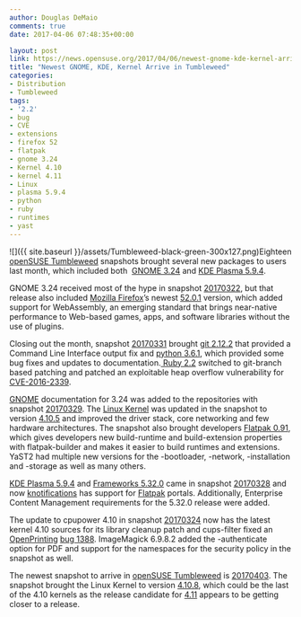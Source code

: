 ```yaml
---
author: Douglas DeMaio
comments: true
date: 2017-04-06 07:48:35+00:00

layout: post
link: https://news.opensuse.org/2017/04/06/newest-gnome-kde-kernel-arrive-in-tumbleweed/
title: "Newest GNOME, KDE, Kernel Arrive in Tumbleweed"
categories:
- Distribution
- Tumbleweed
tags:
- '2.2'
- bug
- CVE
- extensions
- firefox 52
- flatpak
- gnome 3.24
- Kernel 4.10
- kernel 4.11
- Linux
- plasma 5.9.4
- python
- ruby
- runtimes
- yast
---
```

![]({{ site.baseurl }}/assets/Tumbleweed-black-green-300x127.png)Eighteen [openSUSE Tumbleweed](https://en.opensuse.org/Portal:Tumbleweed) snapshots brought several new packages to users last month, which included both  [GNOME 3.24](https://www.gnome.org/news/2017/03/gnome-3-24-released/) and [KDE Plasma 5.9.4](https://www.kde.org/announcements/plasma-5.9.4.php).

GNOME 3.24 received most of the hype in snapshot [20170322](https://lists.opensuse.org/opensuse-factory/2017-03/msg00765.html), but that release also included [Mozilla Firefox](https://www.mozilla.org/en-US/firefox/new/)’s newest [52.0.1](https://www.mozilla.org/en-US/firefox/52.0/releasenotes/) version, which added support for WebAssembly, an emerging standard that brings near-native performance to Web-based games, apps, and software libraries without the use of plugins.

Closing out the month, snapshot [20170331](https://lists.opensuse.org/opensuse-factory/2017-04/msg00018.html) brought [git 2.12.2](https://github.com/git/git/blob/master/Documentation/RelNotes/2.12.2.txt) that provided a Command Line Interface output fix and [python 3.6.1](https://docs.python.org/3/whatsnew/3.6.html), which provided some bug fixes and updates to documentation.[ Ruby 2.2](https://www.ruby-lang.org/en/news/2014/12/25/ruby-2-2-0-released/) switched to git-branch based patching and patched an exploitable heap overflow vulnerability for [CVE-2016-2339](https://web.nvd.nist.gov/view/vuln/detail?vulnId=CVE-2016-2339).<!-- more -->

[GNOME](https://www.gnome.org/) documentation for 3.24 was added to the repositories with snapshot [20170329](https://lists.opensuse.org/opensuse-factory/2017-03/msg00918.html). The [Linux Kernel](https://www.kernel.org/) was updated in the snapshot to version [4.10.5](https://opensourceforu.com/2017/03/linux-kernel-4-10-5-brings-networking-improvements/) and improved the driver stack, core networking and few hardware architectures. The snapshot also brought developers [Flatpak 0.91](http://flatpak.org/runtimes.html), which gives developers new build-runtime and build-extension properties with flatpak-builder and makes it easier to build runtimes and extensions. YaST2 had multiple new versions for the -bootloader, -network, -installation and -storage as well as many others.

[KDE Plasma 5.9.4](https://www.kde.org/announcements/plasma-5.9.4.php) and [Frameworks 5.32.0](https://www.kde.org/announcements/kde-frameworks-5.32.0.php) came in snapshot [20170328](https://lists.opensuse.org/opensuse-factory/2017-03/msg00899.html) and now [knotifications](https://api.kde.org/frameworks/knotifications/html/index.html) has support for [Flatpak](http://flatpak.org/) portals. Additionally, Enterprise Content Management requirements for the 5.32.0 release were added.

The update to cpupower 4.10 in snapshot [20170324](https://lists.opensuse.org/opensuse-factory/2017-03/msg00821.html) now has the latest kernel 4.10 sources for its library cleanup patch and cups-filter fixed an [OpenPrinting](http://www.openprinting.org/printers) [bug 1388](https://bugs.linuxfoundation.org/show_bug.cgi?id=1388). ImageMagick 6.9.8.2 added the -authenticate option for PDF and support for the namespaces for the security policy in the snapshot as well.

The newest snapshot to arrive in [openSUSE Tumbleweed](https://en.opensuse.org/Portal:Tumbleweed) is [20170403](https://lists.opensuse.org/opensuse-factory/2017-04/msg00047.html). The snapshot brought the Linux Kernel to version [4.10.8](https://cdn.kernel.org/pub/linux/kernel/v4.x/ChangeLog-4.10.8), which could be the last of the 4.10 kernels as the release candidate for [4.11](https://git.kernel.org/pub/scm/linux/kernel/git/stable/linux-stable.git/log/) appears to be getting closer to a release.		
